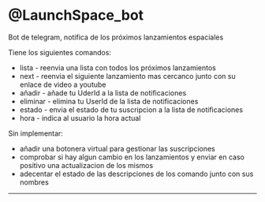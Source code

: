 # @LaunchSpace_bot
Bot de telegram, notifica de los próximos lanzamientos espaciales

Tiene los siguientes comandos:

* lista - reenvia una lista con todos los próximos lanzamientos
* next - reenvia el siguiente lanzamiento mas cercanco junto con su enlace de video a youtube
* añadir - añade tu UderId a la lista de notificaciones
* eliminar - elimina tu UserId de la lista de notificaciones
* estado - envia el estado de tu suscripcion a la lista de notificaciones
* hora - indica al usuario la hora actual


Sin implementar:

* añadir una botonera virtual para gestionar las suscripciones
* comprobar si hay algun cambio en los lanzamientos y enviar en caso positivo una actualizacion de los mismos
* adecentar el estado de las descripciones de los comando junto con sus nombres


---
